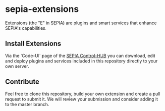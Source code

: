 # sepia-extensions
Extensions (the "E" in SEPIA) are plugins and smart services that enhance SEPIA's capabilities.

## Install Extensions
Via the 'Code-UI' page of the [SEPIA Control-HUB](https://github.com/SEPIA-Framework/sepia-admin-tools/tree/master/admin-web-tools) you can download, edit and deploy plugins and services included in this repository directly to your own server.

## Contribute
Feel free to clone this repository, build your own extension and create a pull request to submit it. We will review your submission and consider adding it to the master branch.
